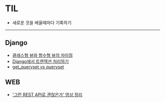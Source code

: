 # TIL
- 새로운 것을 배울때마다 기록하기
---

## Django
- [클래스형 뷰와 함수형 뷰의 차이점](Django/CBV_vs_FBV.md)
- [Django에서 트랜잭션 처리하기](Django/Transaction.md)
- [get_queryset vs queryset](Django/get_queryset_vs_queryset)

## WEB
- ['그런 REST API로 괜찮은가' 영상 정리](Web/REST_API.md)